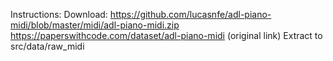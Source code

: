 Instructions:
Download: https://github.com/lucasnfe/adl-piano-midi/blob/master/midi/adl-piano-midi.zip 
https://paperswithcode.com/dataset/adl-piano-midi (original link)
Extract to src/data/raw_midi 